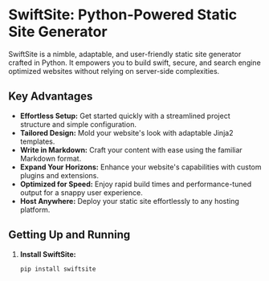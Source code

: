# SwiftSite: Python-Powered Static Site Generator

SwiftSite is a nimble, adaptable, and user-friendly static site generator crafted in Python. It empowers you to build
swift, secure, and search engine optimized websites without relying on server-side complexities.

## Key Advantages

- **Effortless Setup:** Get started quickly with a streamlined project structure and simple configuration.
- **Tailored Design:** Mold your website's look with adaptable Jinja2 templates.
- **Write in Markdown:** Craft your content with ease using the familiar Markdown format.
- **Expand Your Horizons:** Enhance your website's capabilities with custom plugins and extensions.
- **Optimized for Speed:** Enjoy rapid build times and performance-tuned output for a snappy user experience.
- **Host Anywhere:** Deploy your static site effortlessly to any hosting platform.

## Getting Up and Running

1. **Install SwiftSite:**

    ```bash
   pip install swiftsite
    ```